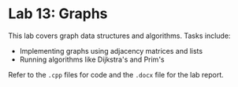 # Lab 13: Graphs

This lab covers graph data structures and algorithms. Tasks include:
- Implementing graphs using adjacency matrices and lists
- Running algorithms like Dijkstra's and Prim's

Refer to the `.cpp` files for code and the `.docx` file for the lab report.
